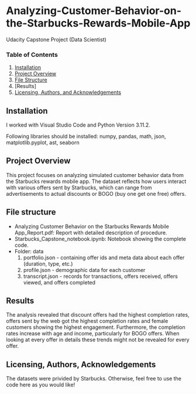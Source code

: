 # Analyzing-Customer-Behavior-on-the-Starbucks-Rewards-Mobile-App
Udacity Capstone Project (Data Scientist)

### Table of Contents

1. [Installation](#installation)
2. [Project Overview](#overview)
3. [File Structure](#files)
4. [Results]
5. [Licensing, Authors, and Acknowledgements](#licensing)

## Installation <a name="installation"></a>

I worked with Visual Studio Code and Python Version 3.11.2. 

Following libraries should be installed: numpy, pandas, math, json, matplotlib.pyplot, ast, seaborn

## Project Overview<a name="overview"></a>

This project focuses on analyzing simulated customer behavior data from the Starbucks rewards mobile app. The dataset reflects how users interact with various offers sent by Starbucks, which can range from advertisements to actual discounts or BOGO (buy one get one free) offers. 

## File structure<a name="files"></a>

- Analyzing Customer Behavior on the Starbucks Rewards Mobile App_Report.pdf: Report with detailed description of procedure.
- Starbucks_Capstone_notebook.ipynb: Notebook showing the complete code.
- Folder: data
  1.	portfolio.json - containing offer ids and meta data about each offer (duration, type, etc.)
  2.	profile.json - demographic data for each customer
  3.	transcript.json - records for transactions, offers received, offers viewed, and offers completed

## Results

The analysis revealed that discount offers had the highest completion rates, offers sent by the web got the highest completion rates and female customers showing the highest engagement. Furthermore, the completion rates increase with age and income, particularly for BOGO offers. When looking at every offer in details these trends might not be revealed for every offer.

## Licensing, Authors, Acknowledgements<a name="licensing"></a>

The datasets were privided by Starbucks. Otherwise, feel free to use the code here as you would like! 

